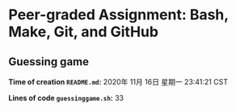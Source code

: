 # Peer-graded Assignment: Bash, Make, Git, and GitHub

## Guessing game

**Time of creation `README.md`:** 2020年 11月 16日 星期一 23:41:21 CST

**Lines of code `guessinggame.sh`:** 33
